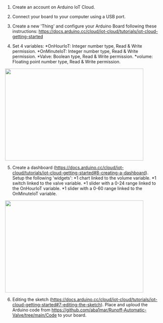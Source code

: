 1) Create an account on Arduino IoT Cloud.
2) Connect your board to your computer using a USB port. 

3) Create a new 'Thing' and configure your Arduino Board following these instructions: 
  https://docs.arduino.cc/cloud/iot-cloud/tutorials/iot-cloud-getting-started

4) Set 4 variables:
    *OnHourIoT: Integer number type, Read & Write permission.
    *OnMinuteIoT: Integer number type, Read & Write permission.
    *Valve: Boolean type, Read & Write permission.
    *volume: Floating point number type, Read & Write permission. 

<img src= "https://user-images.githubusercontent.com/91575651/135295010-2b179edb-41c1-45a9-aacb-0c2b623da31e.PNG" width="450" height="300">

5) Create a dashboard (https://docs.arduino.cc/cloud/iot-cloud/tutorials/iot-cloud-getting-started#8-creating-a-dashboard). Setup the following 'widgets':
  *1 chart linked to the volume variable.
  *1 switch linked to the valve variable.
  *1 slider with a 0-24 range linked to the OnHourIoT variable.
  *1 slider with a 0-60 range linked to the OnMinuteIoT variable.

  
<img src= "https://user-images.githubusercontent.com/91575651/135301813-a4767004-dad1-4dfc-af19-9819ff3b08d0.PNG" width="450" height="300">

6) Editing the sketch (https://docs.arduino.cc/cloud/iot-cloud/tutorials/iot-cloud-getting-started#7-editing-the-sketch). Place and uploud the Arduino code from https://github.com/aba1mar/Runoff-Automatic-Valve/tree/main/Code to your board.
